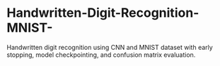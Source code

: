 # Handwritten-Digit-Recognition-MNIST-
Handwritten digit recognition using CNN and MNIST dataset with early stopping, model checkpointing, and confusion matrix evaluation.
